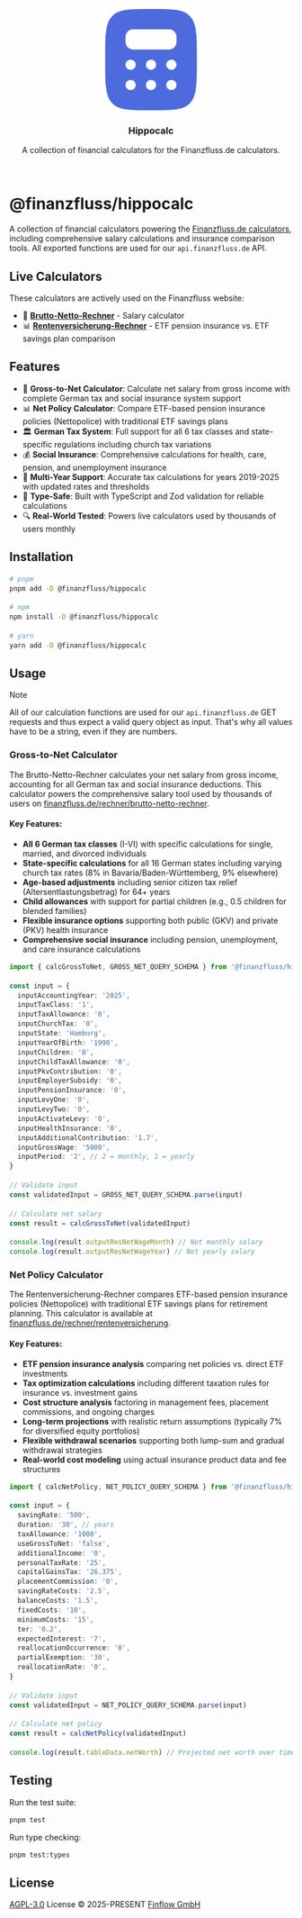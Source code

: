 <p align="center">
  <img src="./.github/hippocalc-icon.svg" alt="Finanzfluss Hippocalc Repository" width="180" height="180">
</p>

<h3 align="center">Hippocalc</h3>

<p align="center">
  A collection of financial calculators for the Finanzfluss.de calculators.
</p>

<br>

# @finanzfluss/hippocalc

A collection of financial calculators powering the [Finanzfluss.de calculators](https://www.finanzfluss.de/rechner/), including comprehensive salary calculations and insurance comparison tools. All exported functions are used for our `api.finanzfluss.de` API.

## Live Calculators

These calculators are actively used on the Finanzfluss website:

- 🧮 **[Brutto-Netto-Rechner](https://www.finanzfluss.de/rechner/brutto-netto-rechner/)** - Salary calculator
- 📊 **[Rentenversicherung-Rechner](https://www.finanzfluss.de/rechner/rentenversicherung/)** - ETF pension insurance vs. ETF savings plan comparison

## Features

- 🧮 **Gross-to-Net Calculator**: Calculate net salary from gross income with complete German tax and social insurance system support
- 📊 **Net Policy Calculator**: Compare ETF-based pension insurance policies (Nettopolice) with traditional ETF savings plans
- 🏛️ **German Tax System**: Full support for all 6 tax classes and state-specific regulations including church tax variations
- 💰 **Social Insurance**: Comprehensive calculations for health, care, pension, and unemployment insurance
- 📅 **Multi-Year Support**: Accurate tax calculations for years 2019-2025 with updated rates and thresholds
- 🎯 **Type-Safe**: Built with TypeScript and Zod validation for reliable calculations
- 🔍 **Real-World Tested**: Powers live calculators used by thousands of users monthly

## Installation

```bash
# pnpm
pnpm add -D @finanzfluss/hippocalc

# npm
npm install -D @finanzfluss/hippocalc

# yarn
yarn add -D @finanzfluss/hippocalc
```

## Usage

> [!NOTE]
> All of our calculation functions are used for our `api.finanzfluss.de` GET requests and thus expect a valid query object as input. That's why all values have to be a string, even if they are numbers.

### Gross-to-Net Calculator

The Brutto-Netto-Rechner calculates your net salary from gross income, accounting for all German tax and social insurance deductions. This calculator powers the comprehensive salary tool used by thousands of users on [finanzfluss.de/rechner/brutto-netto-rechner](https://www.finanzfluss.de/rechner/brutto-netto-rechner/).

#### Key Features:

- **All 6 German tax classes** (I-VI) with specific calculations for single, married, and divorced individuals
- **State-specific calculations** for all 16 German states including varying church tax rates (8% in Bavaria/Baden-Württemberg, 9% elsewhere)
- **Age-based adjustments** including senior citizen tax relief (Altersentlastungsbetrag) for 64+ years
- **Child allowances** with support for partial children (e.g., 0.5 children for blended families)
- **Flexible insurance options** supporting both public (GKV) and private (PKV) health insurance
- **Comprehensive social insurance** including pension, unemployment, and care insurance calculations

```ts
import { calcGrossToNet, GROSS_NET_QUERY_SCHEMA } from '@finanzfluss/hippocalc'

const input = {
  inputAccountingYear: '2025',
  inputTaxClass: '1',
  inputTaxAllowance: '0',
  inputChurchTax: '0',
  inputState: 'Hamburg',
  inputYearOfBirth: '1990',
  inputChildren: '0',
  inputChildTaxAllowance: '0',
  inputPkvContribution: '0',
  inputEmployerSubsidy: '0',
  inputPensionInsurance: '0',
  inputLevyOne: '0',
  inputLevyTwo: '0',
  inputActivateLevy: '0',
  inputHealthInsurance: '0',
  inputAdditionalContribution: '1.7',
  inputGrossWage: '5000',
  inputPeriod: '2', // 2 = monthly, 1 = yearly
}

// Validate input
const validatedInput = GROSS_NET_QUERY_SCHEMA.parse(input)

// Calculate net salary
const result = calcGrossToNet(validatedInput)

console.log(result.outputResNetWageMonth) // Net monthly salary
console.log(result.outputResNetWageYear) // Net yearly salary
```

### Net Policy Calculator

The Rentenversicherung-Rechner compares ETF-based pension insurance policies (Nettopolice) with traditional ETF savings plans for retirement planning. This calculator is available at [finanzfluss.de/rechner/rentenversicherung](https://www.finanzfluss.de/rechner/rentenversicherung/).

#### Key Features:

- **ETF pension insurance analysis** comparing net policies vs. direct ETF investments
- **Tax optimization calculations** including different taxation rules for insurance vs. investment gains
- **Cost structure analysis** factoring in management fees, placement commissions, and ongoing charges
- **Long-term projections** with realistic return assumptions (typically 7% for diversified equity portfolios)
- **Flexible withdrawal scenarios** supporting both lump-sum and gradual withdrawal strategies
- **Real-world cost modeling** using actual insurance product data and fee structures

```ts
import { calcNetPolicy, NET_POLICY_QUERY_SCHEMA } from '@finanzfluss/hippocalc'

const input = {
  savingRate: '500',
  duration: '30', // years
  taxAllowance: '1000',
  useGrossToNet: 'false',
  additionalIncome: '0',
  personalTaxRate: '25',
  capitalGainsTax: '26.375',
  placementCommission: '0',
  savingRateCosts: '2.5',
  balanceCosts: '1.5',
  fixedCosts: '10',
  minimumCosts: '15',
  ter: '0.2',
  expectedInterest: '7',
  reallocationOccurrence: '0',
  partialExemption: '30',
  reallocationRate: '0',
}

// Validate input
const validatedInput = NET_POLICY_QUERY_SCHEMA.parse(input)

// Calculate net policy
const result = calcNetPolicy(validatedInput)

console.log(result.tableData.netWorth) // Projected net worth over time
```

## Testing

Run the test suite:

```bash
pnpm test
```

Run type checking:

```bash
pnpm test:types
```

## License

[AGPL-3.0](./LICENSE) License © 2025-PRESENT [Finflow GmbH](https://github.com/finanzfluss)
